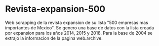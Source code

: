# Revista-expansion-500
Web scrapping de la revista expansion de su lista "500 empresas mas importantes de Mexico". Se genero una base de datos con la lista creada por expansion para los años 2014, 2015 y 2018. Para la base de 2004 se extrajo la informacion de la pagina web.archive.
